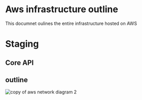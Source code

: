 # Aws infrastructure outline

This documnet oulines the entire infrastructure hosted on AWS

# Staging 
## Core API

## outline
![copy of aws network diagram 2](https://user-images.githubusercontent.com/39277052/42708935-c148de9a-86ac-11e8-854a-fc6415844667.png)    

